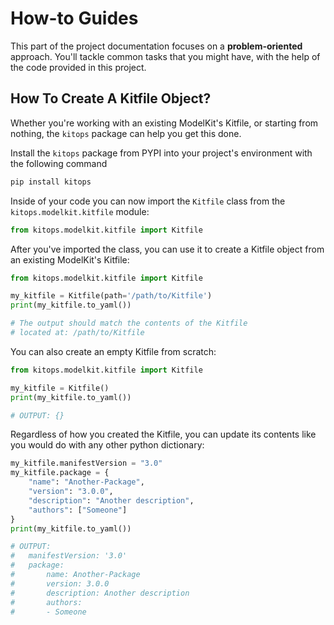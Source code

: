 # How-to Guides

This part of the project documentation focuses on a **problem-oriented** approach. You'll tackle common tasks that you might have, with the help of the code provided in this project.

## How To Create A Kitfile Object?

Whether you're working with an existing ModelKit's Kitfile,
or starting from nothing, the `kitops` package can help you
get this done.

Install the `kitops` package from PYPI into your project's environment
with the following command

```sh
pip install kitops
```

Inside of your code you can now import the `Kitfile`
class from the `kitops.modelkit.kitfile` module:

```python
from kitops.modelkit.kitfile import Kitfile
```

After you've imported the class, you can use it
to create a Kitfile object from an existing ModelKit's Kitfile:

```python
from kitops.modelkit.kitfile import Kitfile

my_kitfile = Kitfile(path='/path/to/Kitfile')
print(my_kitfile.to_yaml())

# The output should match the contents of the Kitfile
# located at: /path/to/Kitfile
```

You can also create an empty Kitfile from scratch:

```python
from kitops.modelkit.kitfile import Kitfile

my_kitfile = Kitfile()
print(my_kitfile.to_yaml())

# OUTPUT: {}
```

Regardless of how you created the Kitfile, you can update its contents
like you would do with any other python dictionary:

```python
my_kitfile.manifestVersion = "3.0"
my_kitfile.package = {
    "name": "Another-Package",
    "version": "3.0.0",
    "description": "Another description",
    "authors": ["Someone"]
}
print(my_kitfile.to_yaml())

# OUTPUT:
#   manifestVersion: '3.0'
#   package:
#       name: Another-Package
#       version: 3.0.0
#       description: Another description
#       authors:
#       - Someone
```
